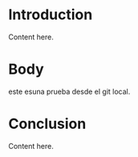 Introduction
=======
Content here.

Body
=======
este esuna prueba desde el git local.


Conclusion
=======
Content here.
